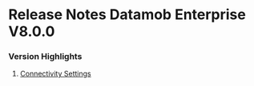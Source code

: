 # Release Notes Datamob Enterprise V8.0.0

### Version Highlights

1. [Connectivity Settings](connectivity-settings.md)
